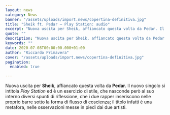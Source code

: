 ```yaml
---
layout: news
category: News
banner: "/assets/uploads/import.news/copertina-definitiva.jpg"
title: "Sheik ft. Pedar – Play Station: audio"
excerpt: "Nuova uscita per Sheik, affiancato questa volta da Pedar. Il nuovo singolo si intitola Play Station ed è un esercizio di stile, che nasconde però al suo interno diversi spunti di riflessione, che i due rapper inseriscono nelle proprio barre sotto la forma di flusso di coscienza; il titolo infatti è una metafora, nelle osservazioni [&hellip"
quote: ""
description: "Nuova uscita per Sheik, affiancato questa volta da Pedar. Il nuovo singolo si intitola Play Station ed è un esercizio di stile, che nasconde però al suo interno diversi spunti di riflessione, che i due rapper inseriscono nelle proprio barre sotto la forma di flusso di coscienza; il titolo infatti è una metafora, nelle osservazioni [&hellip"
keywords: ""
date: 2020-07-08T00:00:00.000+01:00
author: "Riccardo Primavera"
cover: "/assets/uploads/import.news/copertina-definitiva.jpg"
pagination:
  enabled: true

---
```


Nuova uscita per **Sheik**, affiancato questa volta da **Pedar**. Il nuovo singolo si intitola _Play Station_ ed è un esercizio di stile, che nasconde però al suo interno diversi spunti di riflessione, che i due rapper inseriscono nelle proprio barre sotto la forma di flusso di coscienza; il titolo infatti è una metafora, nelle osservazioni messe in piedi dai due artisti.